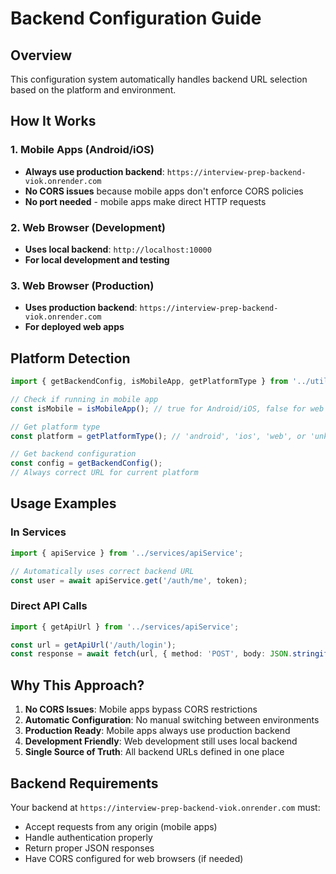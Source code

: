 # Backend Configuration Guide

## Overview
This configuration system automatically handles backend URL selection based on the platform and environment.

## How It Works

### 1. **Mobile Apps (Android/iOS)**
- **Always use production backend**: `https://interview-prep-backend-viok.onrender.com`
- **No CORS issues** because mobile apps don't enforce CORS policies
- **No port needed** - mobile apps make direct HTTP requests

### 2. **Web Browser (Development)**
- **Uses local backend**: `http://localhost:10000`
- **For local development and testing**

### 3. **Web Browser (Production)**
- **Uses production backend**: `https://interview-prep-backend-viok.onrender.com`
- **For deployed web apps**

## Platform Detection

```typescript
import { getBackendConfig, isMobileApp, getPlatformType } from '../utils/platformDetection';

// Check if running in mobile app
const isMobile = isMobileApp(); // true for Android/iOS, false for web

// Get platform type
const platform = getPlatformType(); // 'android', 'ios', 'web', or 'unknown'

// Get backend configuration
const config = getBackendConfig();
// Always correct URL for current platform
```

## Usage Examples

### In Services
```typescript
import { apiService } from '../services/apiService';

// Automatically uses correct backend URL
const user = await apiService.get('/auth/me', token);
```

### Direct API Calls
```typescript
import { getApiUrl } from '../services/apiService';

const url = getApiUrl('/auth/login');
const response = await fetch(url, { method: 'POST', body: JSON.stringify(data) });
```

## Why This Approach?

1. **No CORS Issues**: Mobile apps bypass CORS restrictions
2. **Automatic Configuration**: No manual switching between environments
3. **Production Ready**: Mobile apps always use production backend
4. **Development Friendly**: Web development still uses local backend
5. **Single Source of Truth**: All backend URLs defined in one place

## Backend Requirements

Your backend at `https://interview-prep-backend-viok.onrender.com` must:
- Accept requests from any origin (mobile apps)
- Handle authentication properly
- Return proper JSON responses
- Have CORS configured for web browsers (if needed)
